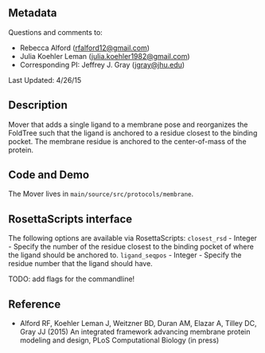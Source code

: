 ## Metadata

Questions and comments to:

- Rebecca Alford (rfalford12@gmail.com)
- Julia Koehler Leman (julia.koehler1982@gmail.com)
- Corresponding PI: Jeffrey J. Gray (jgray@jhu.edu)

Last Updated: 4/26/15

## Description

Mover that adds a single ligand to a membrane pose and reorganizes the FoldTree such that the ligand is anchored to a residue closest to the binding pocket. The membrane residue is anchored to the center-of-mass of the protein. 

## Code and Demo

The Mover lives in `main/source/src/protocols/membrane`.

## RosettaScripts interface

The following options are available via RosettaScripts:
`closest_rsd` - Integer - Specify the number of the residue closest to the binding pocket of where the ligand should be anchored to.
`ligand_seqpos` - Integer - Specify the residue number that the ligand should have. 

TODO: add flags for the commandline!

## Reference

* Alford RF, Koehler Leman J, Weitzner BD, Duran AM, Elazar A, Tilley DC, Gray JJ (2015) An integrated framework advancing membrane protein modeling and design, PLoS Computational Biology (in press)
